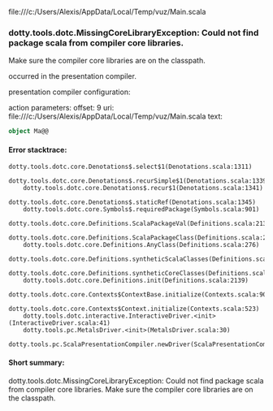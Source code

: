 file:///c:/Users/Alexis/AppData/Local/Temp/vuz/Main.scala
### dotty.tools.dotc.MissingCoreLibraryException: Could not find package scala from compiler core libraries.
Make sure the compiler core libraries are on the classpath.
   

occurred in the presentation compiler.

presentation compiler configuration:


action parameters:
offset: 9
uri: file:///c:/Users/Alexis/AppData/Local/Temp/vuz/Main.scala
text:
```scala
object Ma@@

```



#### Error stacktrace:

```
dotty.tools.dotc.core.Denotations$.select$1(Denotations.scala:1311)
	dotty.tools.dotc.core.Denotations$.recurSimple$1(Denotations.scala:1339)
	dotty.tools.dotc.core.Denotations$.recur$1(Denotations.scala:1341)
	dotty.tools.dotc.core.Denotations$.staticRef(Denotations.scala:1345)
	dotty.tools.dotc.core.Symbols$.requiredPackage(Symbols.scala:901)
	dotty.tools.dotc.core.Definitions.ScalaPackageVal(Definitions.scala:213)
	dotty.tools.dotc.core.Definitions.ScalaPackageClass(Definitions.scala:216)
	dotty.tools.dotc.core.Definitions.AnyClass(Definitions.scala:276)
	dotty.tools.dotc.core.Definitions.syntheticScalaClasses(Definitions.scala:2109)
	dotty.tools.dotc.core.Definitions.syntheticCoreClasses(Definitions.scala:2123)
	dotty.tools.dotc.core.Definitions.init(Definitions.scala:2139)
	dotty.tools.dotc.core.Contexts$ContextBase.initialize(Contexts.scala:900)
	dotty.tools.dotc.core.Contexts$Context.initialize(Contexts.scala:523)
	dotty.tools.dotc.interactive.InteractiveDriver.<init>(InteractiveDriver.scala:41)
	dotty.tools.pc.MetalsDriver.<init>(MetalsDriver.scala:30)
	dotty.tools.pc.ScalaPresentationCompiler.newDriver(ScalaPresentationCompiler.scala:99)
```
#### Short summary: 

dotty.tools.dotc.MissingCoreLibraryException: Could not find package scala from compiler core libraries.
Make sure the compiler core libraries are on the classpath.
   